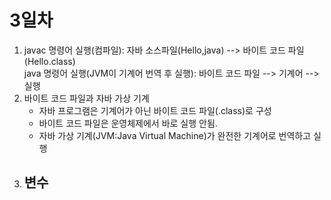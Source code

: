 # 3일차

1. javac 명령어 실행(컴파일): 자바 소스파일(Hello,java) --> 바이트 코드 파일(Hello.class)  
   java 명령어 실행(JVM이 기계어 번역 후 실행): 바이트 코드 파일 --> 기계어 --> 실행  
2. 바이트 코드 파일과 자바 가상 기계  
    - 자바 프로그램은 기계어가 아닌 바이트 코드 파일(.class)로 구성  
    - 바이트 코드 파일은 운영체제에서 바로 실행 안됨.
    - 자바 가상 기계(JVM:Java Virtual Machine)가 완전한 기계어로 번역하고 실행  
3. 변수
    - 